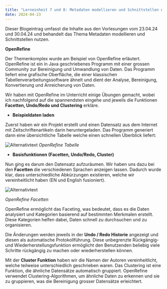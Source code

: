 ```yaml
---
title: "Lerneinheit 7 und 8: Metadaten modellieren und Schnittstellen nutzen A (OpenRefine) (Teil 1/3 + 2/3)"
date: 2024-04-23
---
```


Dieser Blogeintrag umfasst die Inhalte aus den Vorlesungen vom 23.04.24 und 30.04.24 und behandelt das Thema Metadaten modellieren und Schnittstellen nutzen.

**OpenRefine**

Der Themenkomplex wurde am Beispiel von OpenRefine erläutert. OpenRefine ist ein in Java geschriebenes Programm mit einer grossen Community zur Bereinigung und Umwandlung von Daten. Das Programm liefert eine grafische Oberfläche, die einer klassischen Tabellenverarbeitungssoftware ähnelt und dient der Analyse, Bereinigung, Konvertierung und Anreicherung von Daten.  
 
Wir haben mit OpenRefine im Unterricht einige Übungen gemacht, wobei ich nachfolgend auf die spannendsten eingehe und jeweils die Funktionen **Facetten, Undo/Redo und Clustering** erkläre. 
 
- **Beispieldaten laden**

Zuerst haben wir ein Projekt erstellt und einen Datensatz aus dem Internet mit Zeitschriftenartikeln darin heruntergeladen. Das Programm generiert dann eine übersichtliche Tabelle  welche einen schnellen Überblick liefert:
 
![Alternativtext](https://jonasbracchi.github.io/bain-lerntagebuch/images/OpenRefine_Tabelle.png)
*OpenRefine Tabelle* 


- **Basisfunktionen (Facetten, Undo/Redo, Cluster)**

Nun ging es darum den Datensatz aufzuräumen. Wir haben uns dazu bei den **Facetten** die verschiedenen Sprachen anzeigen lassen. Dadurch wurde klar, dass unterschiedliche Abkürzungen existieren, welche wir vereinheitlicht haben (EN und English fusioniert).

![Alternativtext](https://jonasbracchi.github.io/bain-lerntagebuch/images/OpenRefine_Facetten.png)

*OpenRefine Facetten* 

OpenRefine ermöglicht das Faceting, was bedeutet, dass es die Daten analysiert und Kategorien basierend auf bestimmten Merkmalen erstellt. Diese Kategorien helfen dabei, Daten schnell zu durchsuchen und zu organisieren. 
 
Die Änderungen werden jeweils in der **Undo / Redo Historie** angezeigt und diesen als automatische Protokollführung. Diese unbegrenzte Rückgängig- und Wiederherstellungsfunktion ermöglicht den Benutzenden beliebig viele Schritte rückgängig zu machen oder wiederherstellen können. 
 
Mit der **Cluster Funktion** haben wir die Namen der Autoren vereinheitlicht, welche teilweise unterschiedlich geschrieben waren. Das Clustering ist eine Funktion, die ähnliche Datensätze automatisch gruppiert. OpenRefine verwendet Clustering-Algorithmen, um ähnliche Daten zu erkennen und sie zu gruppieren, was die Bereinigung grosser Datensätze erleichtert. 
